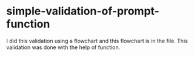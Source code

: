 # simple-validation-of-prompt-function

I did this validation using a flowchart and this flowchart is in the file. This validation was done with the help of  function.
